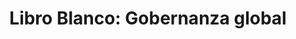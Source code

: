 ---
title: 'Libro Blanco: Gobernanza global'
description: 'Gobernanza global e instituciones multilaterales. Hacia una política de desarrollo global sostenible'
link: /documentos/201011-Informe-FINAL-Ciecode-MdelaRocha-ERodriguez.pdf
tags:
    - coherencia-de-politicas
    - libro-blanco-del-desarrollo
createdAt: 2020-10-22
---